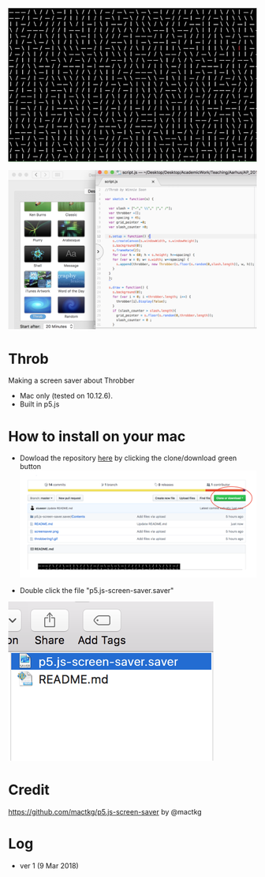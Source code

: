 ![image1](https://github.com/siusoon/Throb/blob/master/throbbering1.gif)

<img src ="https://github.com/siusoon/Throb/blob/master/screensaver.png" width="600px">

# Throb
Making a screen saver about Throbber
- Mac only (tested on 10.12.6).
- Built in p5.js

# How to install on your mac
- Dowload the repository [here](https://github.com/siusoon/Throb) by clicking the clone/download green button 
![image2](https://github.com/siusoon/Throb/blob/master/download.png)

- Double click the file "p5.js-screen-saver.saver"

![image3](https://github.com/siusoon/Throb/blob/master/click.png)

# Credit
https://github.com/mactkg/p5.js-screen-saver by @mactkg

# Log
- ver 1 (9 Mar 2018)
